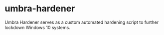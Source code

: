 # umbra-hardener
Umbra Hardener serves as a custom automated hardening script to further lockdown Windows 10 systems.
